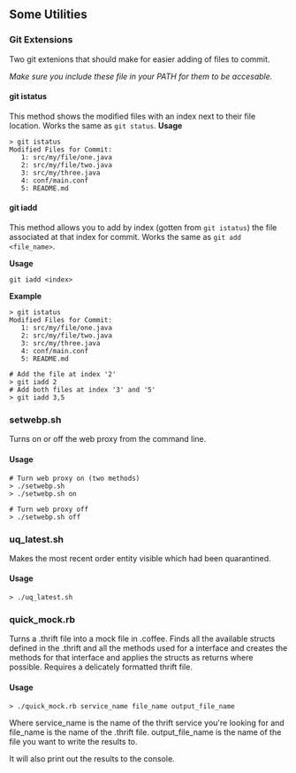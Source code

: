 ## Some Utilities

### Git Extensions
Two git extenions that should make for easier adding of files to commit.

_Make sure you include these file in your PATH for them to be accesable._

#### git istatus
This method shows the modified files with an index next to their file location.  Works the same as `git status`.
__Usage__

```
> git istatus
Modified Files for Commit:
   1: src/my/file/one.java
   2: src/my/file/two.java
   3: src/my/three.java
   4: conf/main.conf
   5: README.md
```

#### git iadd
This method allows you to add by index (gotten from `git istatus`) the file associated at that index for commit. Works the same as `git add <file_name>`.

__Usage__

`git iadd <index>`

__Example__

```
> git istatus
Modified Files for Commit:
   1: src/my/file/one.java
   2: src/my/file/two.java
   3: src/my/three.java
   4: conf/main.conf
   5: README.md
   
# Add the file at index '2'
> git iadd 2
# Add both files at index '3' and '5'
> git iadd 3,5
```

### setwebp.sh
Turns on or off the web proxy from the command line.

#### Usage
```
# Turn web proxy on (two methods)
> ./setwebp.sh
> ./setwebp.sh on
```

```
# Turn web proxy off
> ./setwebp.sh off
```

### uq_latest.sh
Makes the most recent order entity visible which had been quarantined.

#### Usage
```
> ./uq_latest.sh
```

### quick_mock.rb
Turns a .thrift file into a mock file in .coffee.  Finds all the available structs defined in the .thrift and all the methods used for a interface and creates the methods for that interface and applies the structs as returns where possible.
Requires a delicately formatted thrift file.

#### Usage
```
> ./quick_mock.rb service_name file_name output_file_name
```

Where service_name is the name of the thrift service you're looking for and file_name is the name of the .thrift file.  output_file_name is the name of the file you want to write the results to.

It will also print out the results to the console.
